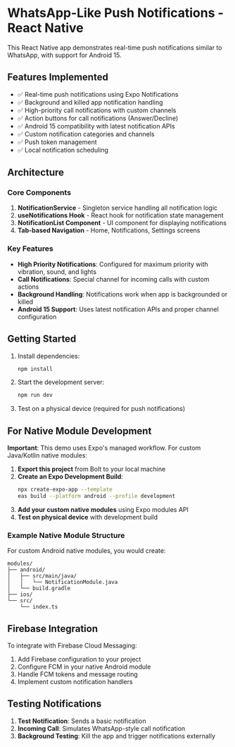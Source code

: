 # WhatsApp-Like Push Notifications - React Native

This React Native app demonstrates real-time push notifications similar to WhatsApp, with support for Android 15.

## Features Implemented

- ✅ Real-time push notifications using Expo Notifications
- ✅ Background and killed app notification handling
- ✅ High-priority call notifications with custom channels
- ✅ Action buttons for call notifications (Answer/Decline)
- ✅ Android 15 compatibility with latest notification APIs
- ✅ Custom notification categories and channels
- ✅ Push token management
- ✅ Local notification scheduling

## Architecture

### Core Components

1. **NotificationService** - Singleton service handling all notification logic
2. **useNotifications Hook** - React hook for notification state management
3. **NotificationList Component** - UI component for displaying notifications
4. **Tab-based Navigation** - Home, Notifications, Settings screens

### Key Features

- **High Priority Notifications**: Configured for maximum priority with vibration, sound, and lights
- **Call Notifications**: Special channel for incoming calls with custom actions
- **Background Handling**: Notifications work when app is backgrounded or killed
- **Android 15 Support**: Uses latest notification APIs and proper channel configuration

## Getting Started

1. Install dependencies:
   ```bash
   npm install
   ```

2. Start the development server:
   ```bash
   npm run dev
   ```

3. Test on a physical device (required for push notifications)

## For Native Module Development

**Important**: This demo uses Expo's managed workflow. For custom Java/Kotlin native modules:

1. **Export this project** from Bolt to your local machine
2. **Create an Expo Development Build**:
   ```bash
   npx create-expo-app --template
   eas build --platform android --profile development
   ```
3. **Add your custom native modules** using Expo modules API
4. **Test on physical device** with development build

### Example Native Module Structure

For custom Android native modules, you would create:

```
modules/
├── android/
│   ├── src/main/java/
│   │   └── NotificationModule.java
│   └── build.gradle
├── ios/
└── src/
    └── index.ts
```

## Firebase Integration

To integrate with Firebase Cloud Messaging:

1. Add Firebase configuration to your project
2. Configure FCM in your native Android module
3. Handle FCM tokens and message routing
4. Implement custom notification handlers

## Testing Notifications

1. **Test Notification**: Sends a basic notification
2. **Incoming Call**: Simulates WhatsApp-style call notification
3. **Background Testing**: Kill the app and trigger notifications externally




